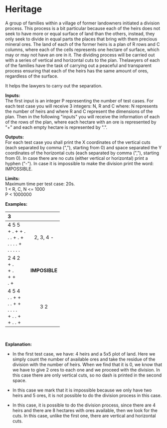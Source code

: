 # Heritage

A group of families within a village of former landowners initiated a division process. This process is a
bit particular because each of the heirs does not seek to have more or equal surface of land than the
others, instead, they only seek to divide in equal parts the places that bring with them precious
mineral ores. The land of each of the former heirs is a plan of R rows and C columns, where each of
the cells represents one hectare of surface, which may or may not have an ore in it. The dividing
process will be carried out with a series of vertical and horizontal cuts to the plan. Thelawyers of each
of the families have the task of carrying out a peaceful and transparent process ensuring that each of
the heirs has the same amount of ores, regardless of the surface.

It helps the lawyers to carry out the separation.

__Inputs:__ <br/>
The first input is an integer P representing the number of test cases. For each test case you will
receive 3 integers: N, R and C where: N represents the number of heirs and where R and C represent
the dimensions of the plan. Then in the following "inputs" you will receive the information of each of
the rows of the plan, where each hectare with an ore is represented by "+" and each empty hectare is
represented by ".".

__Outputs:__ <br/>
For each test case you shall print the X coordinates of the vertical cuts (each separated by comma
(","), starting from 0) and space separated the Y coordinates of the horizontal cuts (each separated by
comma (","), starting from 0). In case there are no cuts (either vertical or horizontal) print a hyphen
("-"). In case it is impossible to make the division print the word: IMPOSSIBLE.

__Limits:__ <br/>
Maximum time per test case: 20s. <br/>
1 < R, C, N <= 1000 <br/>
P < 1000000

__Examples:__ <br/>

| 3                                                                           |               |
|:----------------------------------------------------------------------------|:-------------:|
| 4 5 5 <br/> + . + + . <br/> . . + . + <br/> . . . . + <br/> . . . . .       | 2, 3, 4 -     |
| 2 4 2 <br/> + . <br/> + . <br/> + + <br/> . +                               | __IMPOSIBLE__ |
| 4 5 4 <br/> . . + + <br/> . . + + <br/> . . . . <br/> + . . + <br/> + . . + | 3 2           |

<br/>

__Explanation:__

* In the first test case, we have: 4 heirs and a 5x5 plot of land. Here we simply count the
number of available ores and take the residue of the division with the number of heirs. When
we find that it is 0, we know that we have to give 2 ores to each one and we proceed with the
division. In this case there are only vertical cuts, so no dash is printed in the second space.

* In this case we mark that it is impossible because we only have two heirs and 5 ores, it is not
possible to do the division process in this case.

* In this case, it is possible to do the division process, since there are 4 heirs and there are 8
hectares with ores available, then we look for the cuts. In this case, unlike the first one, there
are vertical and horizontal cuts.
